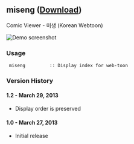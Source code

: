 ## miseng ([Download](https://raw.github.com/jmjeong/alfred-extension/master/miseng/miseng.alfredworkflow))

Comic Viewer - 미생 (Korean Webtoon)

![Demo screenshot](https://raw.github.com/jmjeong/alfred-extension/master/miseng/screenshot.png)

###  Usage

```
 miseng         :: Display index for web-toon
```

### Version History 

#### 1.2 - March 29, 2013

- Display order is preserved

#### 1.0 - March 27, 2013

- Initial release
